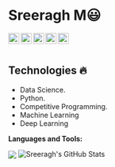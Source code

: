  # Sreeragh M:smiley:


  
  
  <img align="left" alt="Sreeragh's Linkdein" width="22px" src="https://cdn.jsdelivr.net/npm/simple-icons@v3/icons/linkedin.svg" />

  <img align="left" alt="Sreeragh's Github" width="22px" src="https://cdn.jsdelivr.net/npm/simple-icons@v3/icons/github.svg" />

  <img align="left" alt="Sreeragh's Instagram" width="22px" src="https://cdn.jsdelivr.net/npm/simple-icons@v3/icons/instagram.svg" />

  <img align="left" alt="Sreeragh's Facebook" width="22px" src="https://cdn.jsdelivr.net/npm/simple-icons@v3/icons/facebook.svg" />

  <img align="left" alt="Sreeragh's Medium" width="22px" src="https://cdn.jsdelivr.net/npm/simple-icons@v3/icons/medium.svg" />


<br/>
<br/>

## Technologies :fire:
- Data Science.
- Python.
- Competitive Programming.
- Machine Learning
- Deep Learning

**Languages and Tools:**  

<img align="center" src="https://github-readme-stats.vercel.app/api/top-langs/?username=cheerans650&theme=radical&hide=glsl,python" />
<img src="https://github-readme-stats.vercel.app/api?username=cheerans650&&show_icons=true&theme=radical&line_height=27&v=5" alt="Sreeragh's GitHub Stats" />


